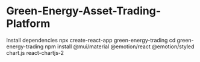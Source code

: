 # Green-Energy-Asset-Trading-Platform

Install dependencies
npx create-react-app green-energy-trading
cd green-energy-trading
npm install @mui/material @emotion/react @emotion/styled chart.js react-chartjs-2

